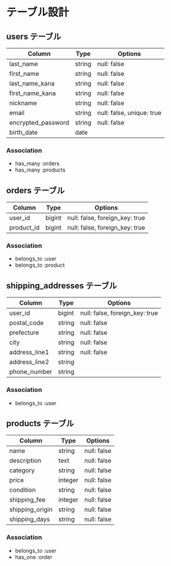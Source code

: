 # テーブル設計


## users テーブル

| Column             | Type     | Options                   |
| ------------------ | -------- | ------------------------- |
| last_name          | string   | null: false               |
| first_name         | string   | null: false               |
| last_name_kana     | string   | null: false               |
| first_name_kana    | string   | null: false               |
| nickname           | string   | null: false               |
| email              | string   | null: false, unique: true |
| encrypted_password | string   | null: false               |
| birth_date         | date     |                           |

### Association

- has_many :orders
- has_many :products


## orders テーブル

| Column              | Type     | Options                        |
| ------------------- | -------- | ------------------------------ |
| user_id             | bigint   | null: false, foreign_key: true |
| product_id          | bigint   | null: false, foreign_key: true |

### Association

- belongs_to :user
- belongs_to :product


## shipping_addresses テーブル

| Column        | Type     | Options                        |
| ------------- | -------- | ------------------------------ |
| user_id       | bigint   | null: false, foreign_key: true |
| postal_code   | string   | null: false                    |
| prefecture    | string   | null: false                    |
| city          | string   | null: false                    |
| address_line1 | string   | null: false                    |
| address_line2 | string   |                                |
| phone_number  | string   |                                |

### Association

- belongs_to :user


## products テーブル

| Column          | Type     | Options     |
| --------------- | -------- | ----------- |
| name            | string   | null: false |
| description     | text     | null: false |
| category        | string   | null: false |
| price           | integer  | null: false |
| condition       | string   | null: false |
| shipping_fee    | integer  | null: false |
| shipping_origin | string   | null: false |
| shipping_days   | string   | null: false |

### Association

- belongs_to :user
- has_one :order







<!-- This README would normally document whatever steps are necessary to get the
application up and running.

Things you may want to cover:

* Ruby version

* System dependencies

* Configuration

* Database creation

* Database initialization

* How to run the test suite

* Services (job queues, cache servers, search engines, etc.)

* Deployment instructions

* ... -->
